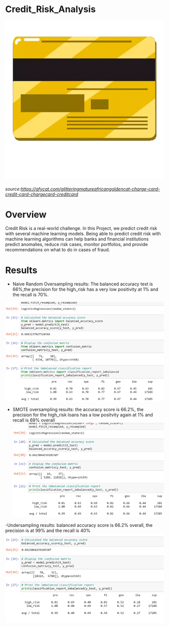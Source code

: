 # Credit_Risk_Analysis

![img](https://github.com/Edgarhv/Credit_Risk_Analysis/blob/ba3bc9be21295848e416291bc7a184f15695e953/GlitteringMatureAfricangoldencat.gif)
###### source:https://gfycat.com/glitteringmatureafricangoldencat-charge-card-credit-card-chargecard-creditcard

# Overview

Credit Risk is a real-world challenge. In this Project, we predict credit risk with several machine learning models. Being able to predict credit risk with machine learning algorithms can help banks and financial institutions predict anomalies, reduce risk cases, monitor portfolios, and provide recommendations on what to do in cases of fraud.

# Results

- Naive Random Oversampling results:
The balanced accuracy test is 66%,the precision for the high_risk has a very low positivity at 1% and the recall is 70%.



![img](https://github.com/Edgarhv/Credit_Risk_Analysis/blob/cd55eee92a8f5776da3de6a1367f71f4b2bf4a51/Resources/Naive%20Random%20Oversampling.png)


- SMOTE oversampling results:
the accuracy score is 66.2%, the precision for the high_risk loans has a low positvity again at 1% and recall is 69% overall
![img](https://github.com/Edgarhv/Credit_Risk_Analysis/blob/bace33a124939928d71c41392174ae6cecfad358/Resources/SMOTE%20oversampling.png)

-Undersampling results: balanced accuracy score is 66.2% overall, the precision is at 99% and the recall is 40%
![img](https://github.com/Edgarhv/Credit_Risk_Analysis/blob/d00af630b3f1f47879eae1af6b6340a8014f02f9/Resources/Undersampling.png)
